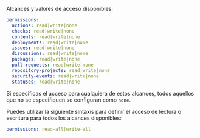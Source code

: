 Alcances y valores de acceso disponibles:

```yaml
permissions:
  actions: read|write|none
  checks: read|write|none
  contents: read|write|none
  deployments: read|write|none
  issues: read|write|none
  discussions: read|write|none
  packages: read|write|none
  pull-requests: read|write|none
  repository-projects: read|write|none
  security-events: read|write|none
  statuses: read|write|none
```

Si especificas el acceso para cualquiera de estos alcances, todos aquellos que no se especifiquen se configuran como `none`.

Puedes utilizar la siguiente sintaxis para definir el acceso de lectura o escritura para todos los alcances disponibles:

```yaml
permissions: read-all|write-all
```
